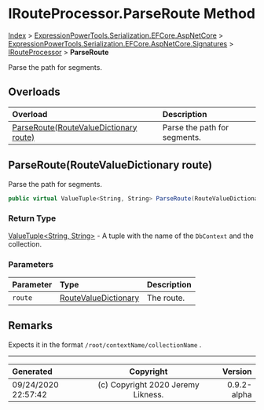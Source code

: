 ﻿# IRouteProcessor.ParseRoute Method

[Index](../index.md) > [ExpressionPowerTools.Serialization.EFCore.AspNetCore](ExpressionPowerTools.Serialization.EFCore.AspNetCore.a.md) > [ExpressionPowerTools.Serialization.EFCore.AspNetCore.Signatures](ExpressionPowerTools.Serialization.EFCore.AspNetCore.Signatures.n.md) > [IRouteProcessor](ExpressionPowerTools.Serialization.EFCore.AspNetCore.Signatures.IRouteProcessor.i.md) > **ParseRoute**

Parse the path for segments.

## Overloads

| Overload | Description |
| :-- | :-- |
| [ParseRoute(RouteValueDictionary route)](#parserouteroutevaluedictionary-route) | Parse the path for segments. |
## ParseRoute(RouteValueDictionary route)

Parse the path for segments.

```csharp
public virtual ValueTuple<String, String> ParseRoute(RouteValueDictionary route)
```

### Return Type

 [ValueTuple&lt;String, String>](https://docs.microsoft.com/dotnet/api/system.valuetuple-2)  - A tuple with the name of the `DbContext` and the collection.

### Parameters

| Parameter | Type | Description |
| :-- | :-- | :-- |
| `route` | [RouteValueDictionary](https://docs.microsoft.com/dotnet/api/microsoft.aspnetcore.routing.routevaluedictionary) | The route. |


## Remarks

Expects it in the format `/root/contextName/collectionName` .


---

| Generated | Copyright | Version |
| :-- | :-: | --: |
| 09/24/2020 22:57:42 | (c) Copyright 2020 Jeremy Likness. | 0.9.2-alpha |
